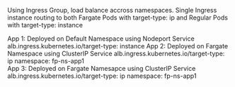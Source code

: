 Using Ingress Group, load balance accross namespaces.
Single Ingress instance routing to both Fargate Pods with target-type: ip and Regular Pods with target-type: instance

App 1: Deployed on Default Namespace using Nodeport Service
    alb.ingress.kubernetes.io/target-type: instance
App 2: Deployed on Fargate Namespace using ClusterIP Service
    alb.ingress.kubernetes.io/target-type: ip
    namespace: fp-ns-app1  
App 3: Deployed on Fargate Namesapce using ClusterIP Service
    alb.ingress.kubernetes.io/target-type: ip 
    namespace: fp-ns-app1  